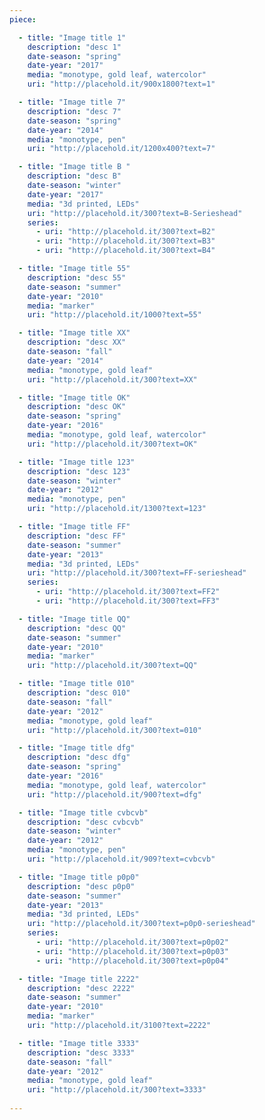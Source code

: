 ```yaml
---
piece:

  - title: "Image title 1"
    description: "desc 1"
    date-season: "spring"
    date-year: "2017"
    media: "monotype, gold leaf, watercolor"
    uri: "http://placehold.it/900x1800?text=1"

  - title: "Image title 7"
    description: "desc 7"
    date-season: "spring"
    date-year: "2014"
    media: "monotype, pen"
    uri: "http://placehold.it/1200x400?text=7"

  - title: "Image title B "
    description: "desc B"
    date-season: "winter"
    date-year: "2017"
    media: "3d printed, LEDs"
    uri: "http://placehold.it/300?text=B-Serieshead"
    series:
      - uri: "http://placehold.it/300?text=B2"
      - uri: "http://placehold.it/300?text=B3"
      - uri: "http://placehold.it/300?text=B4"

  - title: "Image title 55"
    description: "desc 55"
    date-season: "summer"
    date-year: "2010"
    media: "marker"
    uri: "http://placehold.it/1000?text=55"

  - title: "Image title XX"
    description: "desc XX"
    date-season: "fall"
    date-year: "2014"
    media: "monotype, gold leaf"
    uri: "http://placehold.it/300?text=XX"

  - title: "Image title OK"
    description: "desc OK"
    date-season: "spring"
    date-year: "2016"
    media: "monotype, gold leaf, watercolor"
    uri: "http://placehold.it/300?text=OK"

  - title: "Image title 123"
    description: "desc 123"
    date-season: "winter"
    date-year: "2012"
    media: "monotype, pen"
    uri: "http://placehold.it/1300?text=123"

  - title: "Image title FF"
    description: "desc FF"
    date-season: "summer"
    date-year: "2013"
    media: "3d printed, LEDs"
    uri: "http://placehold.it/300?text=FF-serieshead"
    series:
      - uri: "http://placehold.it/300?text=FF2"
      - uri: "http://placehold.it/300?text=FF3"

  - title: "Image title QQ"
    description: "desc QQ"
    date-season: "summer"
    date-year: "2010"
    media: "marker"
    uri: "http://placehold.it/300?text=QQ"

  - title: "Image title 010"
    description: "desc 010"
    date-season: "fall"
    date-year: "2012"
    media: "monotype, gold leaf"
    uri: "http://placehold.it/300?text=010"

  - title: "Image title dfg"
    description: "desc dfg"
    date-season: "spring"
    date-year: "2016"
    media: "monotype, gold leaf, watercolor"
    uri: "http://placehold.it/900?text=dfg"

  - title: "Image title cvbcvb"
    description: "desc cvbcvb"
    date-season: "winter"
    date-year: "2012"
    media: "monotype, pen"
    uri: "http://placehold.it/909?text=cvbcvb"

  - title: "Image title p0p0"
    description: "desc p0p0"
    date-season: "summer"
    date-year: "2013"
    media: "3d printed, LEDs"
    uri: "http://placehold.it/300?text=p0p0-serieshead"
    series:
      - uri: "http://placehold.it/300?text=p0p02"
      - uri: "http://placehold.it/300?text=p0p03"
      - uri: "http://placehold.it/300?text=p0p04"

  - title: "Image title 2222"
    description: "desc 2222"
    date-season: "summer"
    date-year: "2010"
    media: "marker"
    uri: "http://placehold.it/3100?text=2222"

  - title: "Image title 3333"
    description: "desc 3333"
    date-season: "fall"
    date-year: "2012"
    media: "monotype, gold leaf"
    uri: "http://placehold.it/300?text=3333"
    
---
```



